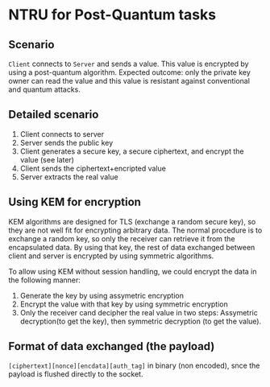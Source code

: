 # NTRU for Post-Quantum tasks

## Scenario

`Client` connects to `Server` and sends a value. This value is encrypted by using a post-quantum algorithm. Expected outcome: only the private key owner can read the value and this value is resistant against conventional and quantum attacks.

## Detailed scenario

1. Client connects to server
2. Server sends the public key
3. Client generates a secure key, a secure ciphertext, and encrypt the value (see later)
4. Client sends the ciphertext+encripted value
5. Server extracts the real value
 

## Using KEM for encryption

KEM algorithms are designed for TLS (exchange a random secure key), so they are not well fit for encrypting arbitrary data. The normal procedure is to exchange a random key, so only the receiver can retrieve it from the encapsulated data. By using that key, the rest of data exchanged between client and server is encrypted by using symmetric algorithms.

To allow using KEM without session handling, we could encrypt the data in the following manner:

1. Generate the key by using assymetric encryption
2. Encrypt the value with that key by using symmetric encryption
3. Only the receiver cand decipher the real value in two steps: Assymetric decryption(to get the key), then symmetric decryption (to get the value).

## Format of data exchanged (the payload)

`[ciphertext][nonce][encdata][auth_tag]` in binary (non encoded), snce the payload is flushed directly to the socket.
